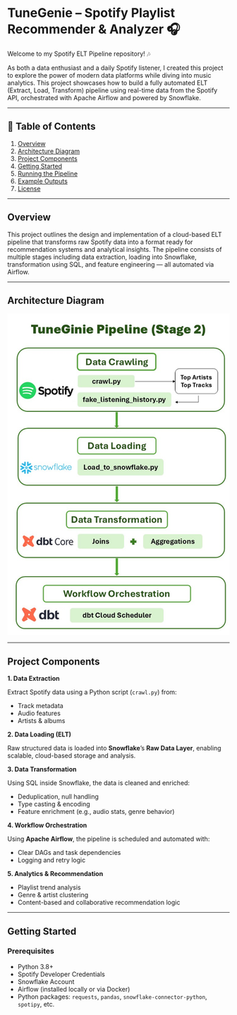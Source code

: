 # **TuneGenie – Spotify Playlist Recommender & Analyzer** 🎧  

Welcome to my Spotify ELT Pipeline repository! 🎶

As both a data enthusiast and a daily Spotify listener, I created this project to explore the power of modern data platforms while diving into music analytics. This project showcases how to build a fully automated ELT (Extract, Load, Transform) pipeline using real-time data from the Spotify API, orchestrated with Apache Airflow and powered by Snowflake.


---

## 📑 Table of Contents  
1. [Overview](#overview)  
2. [Architecture Diagram](#architecture-diagram)  
3. [Project Components](#project-components)  
4. [Getting Started](#getting-started)  
5. [Running the Pipeline](#running-the-pipeline)  
6. [Example Outputs](#example-outputs)  
7. [License](#license)  

---

## Overview  

This project outlines the design and implementation of a cloud-based ELT pipeline that transforms raw Spotify data into a format ready for recommendation systems and analytical insights. The pipeline consists of multiple stages including data extraction, loading into Snowflake, transformation using SQL, and feature engineering — all automated via Airflow.


---

## Architecture Diagram  

![TuneGenie ELT Architecture](image/pipeline_graph.jpg) <!-- Replace with the real PNG path once committed -->

---

## Project Components  

**1. Data Extraction**

Extract Spotify data using a Python script (`crawl.py`) from:

- Track metadata
- Audio features
- Artists & albums

**2. Data Loading (ELT)**

Raw structured data is loaded into **Snowflake**’s **Raw Data Layer**, enabling scalable, cloud-based storage and analysis.

**3. Data Transformation**

Using SQL inside Snowflake, the data is cleaned and enriched:

- Deduplication, null handling
- Type casting & encoding
- Feature enrichment (e.g., audio stats, genre behavior)

**4. Workflow Orchestration**

Using **Apache Airflow**, the pipeline is scheduled and automated with:

- Clear DAGs and task dependencies
- Logging and retry logic

**5. Analytics & Recommendation**

- Playlist trend analysis
- Genre & artist clustering
- Content-based and collaborative recommendation logic


---

## Getting Started  

### Prerequisites  

- Python 3.8+
- Spotify Developer Credentials
- Snowflake Account
- Airflow (installed locally or via Docker)
- Python packages: `requests`, `pandas`, `snowflake-connector-python`, `spotipy`, etc.
